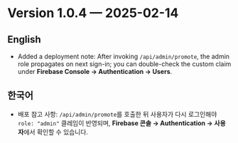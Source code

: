 # Version 1.0.4 — 2025-02-14

## English
- Added a deployment note: After invoking `/api/admin/promote`, the admin role propagates on next sign-in; you can double-check the custom claim under **Firebase Console → Authentication → Users**.

## 한국어
- 배포 참고 사항: `/api/admin/promote`를 호출한 뒤 사용자가 다시 로그인해야 `role: "admin"` 클레임이 반영되며, **Firebase 콘솔 → Authentication → 사용자**에서 확인할 수 있습니다.
